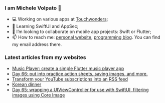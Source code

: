 ### I am Michele Volpato 👋

- 💻 Working on various apps at [Touchwonders](https://touchwonders.com);
- 🌱 Learning SwiftUI and AppSec;
- 📱 I’m looking to collaborate on mobile app projects: Swift or Flutter;
- 📫 How to reach me: [personal website](https://volpato.nl), [programming blog](https://ishouldgotosleep.com). You can find my email address there.

### Latest articles from my websites

<!-- BLOG-POST-LIST:START -->
- [Music Player: create a simple Flutter music player app](https://ishouldgotosleep.com/tutorials/music-app/simple-flutter-music-player-app)
- [Day 66:  put into practice action sheets, saving images, and more.](https://ishouldgotosleep.com/100-days-swiftui/day-66-action-sheets-saving-images)
- [Transform your YouTube subscriptions into an RSS feed](https://ishouldgotosleep.com/programmer-life/transform-your-youtube-subscription-into-an-rss-feed)
- [Korean dinner](https://volpato.nl/korean-dinner/)
- [Day 65:  wrapping a UIViewController for use with SwiftUI, filtering images using Core Image](https://ishouldgotosleep.com/100-days-swiftui/day-65-wrapping-a-uiviewcontroller-for-use-with-swiftui-filtering-images-using-core-image)
<!-- BLOG-POST-LIST:END -->

